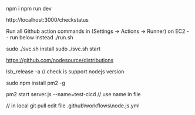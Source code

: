 npm i
npm run dev

http://localhost:3000/checkstatus

Run all Github action commands in (Settings -> Actions -> Runner) on EC2
-- run below instead ./run.sh

sudo ./svc.sh install
sudo ./svc.sh start

https://github.com/nodesource/distributions

lsb_release -a      // check is support nodejs version

sudo npm install pm2 -g

pm2 start server.js --name=test-cicd    // use name in file 

// in local
git pull
edit file .github\workflows\node.js.yml
